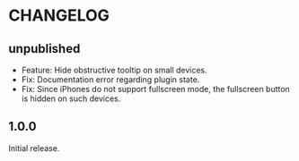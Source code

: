 # CHANGELOG

## unpublished

- Feature: Hide obstructive tooltip on small devices.
- Fix: Documentation error regarding plugin state.
- Fix: Since iPhones do not support fullscreen mode, the fullscreen button is hidden on such devices.

## 1.0.0

Initial release.
